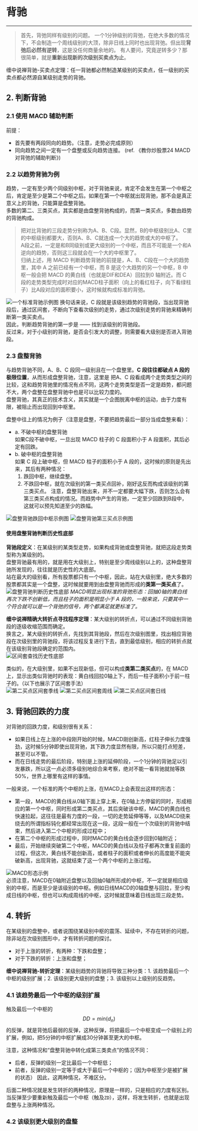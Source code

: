 # 背驰

---

> 首先，背弛同样有级别的问题。
> 一个1分钟级别的背弛，在绝大多数的情况下，不会制造一个周线级别的大顶，除非日线上同时也出现背弛。但出现**背弛后必然有逆转**，这是没任何商量余地的。
> 有人要问，究竟逆转多少？那很简单，就是**重新出现新的次级别买卖点为止**。 

缠中说禅背驰-买卖点定理：任一背驰都必然制造某级别的买卖点，任一级别的买卖点都必然源自某级别走势的背驰。

## 2. 判断背驰
### 2.1 使用 MACD 辅助判断
前提：
- 首先要有两段同向的趋势。（注意，走势必完成原则）
- 同向趋势之间一定有一个盘整或反向趋势连接。
(ref. 《教你炒股票24 MACD对背弛的辅助判断》)  

### 2.2 以趋势背驰为例
趋势，一定有至少两个同级别中枢，对于背驰来说，肯定不会发生在第一个中枢之后，肯定是至少是第二个中枢之后。如果在第一个中枢就出现背驰，那不会是真正意义上的背驰，只能算是盘整背驰。  
多数的第二、三类买点，其实都是由盘整背驰构成的，而第一类买点，多数由趋势的背驰构成。  
> 把对比背驰的三段走势分别称为A、B、C段。显然，B的中枢级别比A、C里的中枢级别都要大，否则A、B、C就连成一个大的趋势或大的中枢了。  
> A段之前，一定是和B同级别或更大级别的一个中枢，而且不可能是一个和A逆向的趋势，否则这三段就会在一个大的中枢里了。  
归纳上述，用 MACD 判断趋势背驰的前提是，A、B、C段在一个大的趋势里，其中 A 之前已经有一个中枢，而 B 是这个大趋势的另一个中枢，B 中枢一般会把 MACD 的黄白线（也就是DIF和DEA）回拉到0 轴附近。而 C 段的走势类型完成时对应的MACD柱子面积（向上的看红柱子，向下看绿柱子）比A段对应的面积要小，这时候就构成标准的背弛。

![一个标准背驰示例图](./images/背驰示例图.png)
换句话来说，C 段就是该级别趋势的背驰段，当出现背驰段后，通过区间套，不断向下查看次级别的走势，通过次级别走势的背驰来精确判断第一类买卖点。  
因此，判断趋势背驰的第一步是 —— 找到该级别的背驰段。  
反过来，对于小级别的背驰，是否会引发大的调整，则需要看大级别是否进入背驰段。  

### 2.3 盘整背驰
与趋势背驰不同，A、B、C 段同一级别且在一个盘整里。**C 段往往都破点 A 段的极限位置**，从而形成盘整背驰，注意，这里是 把A、C 段看成两个走势类型之间的比较，这和趋势背驰里的情况有点不同，这两个走势类型是否一定是趋势，都问题不大，两个盘整在盘整背驰中也是可以比较力度的。  
盘整背驰，其真正的技术含义，其实就是一个企图脱离中枢的运动，由于力度有限，被阻止而出现回到中枢里。  

盘整中往上的情况为例子（注意是盘整，不要把趋势最后一部分当成盘整来看）：  
- a. 不破中枢的盘整背驰  
    如果C段不破中枢，一旦出现 MACD 柱子的 C 段面积小于 A 段面积，其后必定有回跌。
- b. 破中枢的盘整背驰  
    如果 C 段上破中枢，但 MACD 柱子的面积小于 A 段的，这时候的原则是先出来，其后有两种情况：  
    1. 跌回中枢，继续盘整。
    2. 不跌回中枢，就在次级别的第一类买点回补，刚好这反而构成该级别的第三类买点。
注意，盘整背驰出来，并不一定都要大幅下跌，否则怎么会有第三类买点构成的情况。而趋势中产生的背驰，一定至少回跌到B段中，这就可以预先知道至少的跌幅。  

![盘整背驰跌回中枢示例图](./images/盘整背驰跌回中枢示例图.png)
![盘整背驰第三买点示例图](./images/盘整背驰第三买点示例图.png)

#### 使用盘整背驰判断历史性底部  
**背驰段定义**：在某级别的某类型走势，如果构成背驰或盘整背驰，就把这段走势类型称为某级别的。  
盘整背驰最有用的，就是用在大级别上，特别是至少周线级别以上的，这种盘整背驰所发现的，往往就是历史性的大底部。  
站在最大的级别看，所有股票都只有一个中枢，因此，站在大级别里，绝大多数的股票都其实是一个盘整，这时候就要用到由盘整背驰而形成的**类第一类买点**了。  
![盘整背驰判断历史性底部](./images/盘整背驰判断历史性底部.png)
*MACD明显出现标准的背弛形态：回抽0轴的黄白线再次下跌不创新低，而且柱子的面积是明显小于 A 段的，一般来说，只要其中一个符合就可以是一个背弛的信号，两个都满足就更标准了。*    

**缠中说禅精确大转折点寻找程序定理**：某大级别的转折点，可以通过不同级别背驰段的逐级收缩范围而确定。  
换言之，某大级别的转折点，先找到其背驰段，然后在次级别图里，找出相应背驰段在次级别里的背驰段，将该过程反复进行下去，直到最低级别，相应的转折点就在该级别背驰段确定的范围内。  
![区间套查找历史性底部](./images/区间套查找历史性底部.png)

类似的，在大级别里，如果不出现新低，但可以构成**类第二类买点**的，在 MACD 上，显示出类似背驰时的表现：黄白线回拉0轴上下，而后一柱子面积小于前一柱子的。（以下也展示了区间套手法）  
![第二买点区间套季线](./images/历史性第二买点季线.png)
![第二买点区间套周线](./images/历史性第二买点周线.png)
![第二买点区间套日线](./images/历史性第二买点日线.png)

## 3. 背驰回跌的力度
对背驰的回跌力度，和级别很有关系：  
- 如果日线上在上涨的中段刚开始的时候，MACD刚创新高，红柱子伸长力度强劲，这时候5分钟即使出现背驰，其下跌力度显然有限，所以只能打点短差，甚至可以不管。
- 而在日线走势的最后阶段，特别是上涨的延伸阶段，一个1分钟的背驰足以引发暴跌，所以这一点必须多级别地综合来考察，绝对不能一看背驰就抛等跌50%，世界上哪里有这样的事情。

一般来说，一个标准的两个中枢的上涨，在MACD上会表现出这样的形态：
- 第一段，MACD的黄白线从0轴下面上穿上来，在0轴上方停留的同时，形成相应的第一个中枢，同时形成第二类买点，其后突破该中枢，MACD的黄白线也快速拉起，这往往是最有力度的一段，一切的走势延伸等等，以及MACD绕来绕去的所谓指标钝化都经常出现在这一段，这段一般在一个次级别的背驰中结束，然后进入第二个中枢的形成过程中；  
- 在第二个中枢的形成过程中，同时MACD的黄白线会逐步回到0轴附近；  
- 最后，开始继续突破第二个中枢，MACD的黄白线以及柱子都再次重复前面的过程，但这次，黄白线不能创新高，或者柱子的面积或者伸长的高度能不能突破新高，出现背驰，这就结束了这一个两个中枢的上涨过程。  

![MACD形态示例](./images/MACD与中枢.png)  
必须注意，MACD在0轴附近盘整以及回抽0轴所形成的中枢，不一定就是相应级别的中枢，而是至少是该级别的中枢。例如日线MACD的0轴盘整与回拉，至少构成日线的中枢，但也可以构成周线的中枢，这时候就意味着日线出现三段走势。  

## 4. 转折
在某级别的盘整中，或者说围绕某级别中枢的震荡、延续中，不存在转折的问题，除非站在次级别图形中，才有转折问题的探讨。
- 对于上涨的转折，有两种：下跌和盘整；
- 对于下跌的转折：上涨和盘整；

**缠中说禅背驰-转折定理**：某级别趋势的背驰将导致三种分类：1. 该趋势最后一个中枢的级别扩展；2. 该级别更大级别的盘整；3. 该级别以上级别的反趋势。  

### 4.1 该趋势最后一个中枢的级别扩展  
触及最后一个中枢的 $$DD=min(d_n)$$ 的反弹，就是背弛后最弱的反弹，这种反弹，将把最后一个中枢变成一个级别上的扩展，例如，把5分钟的中枢扩展成30分钟甚至更大的中枢。  

注意，这种情况和“盘整背驰中转化成第三类卖点”的情况不同：
- 后者，反弹的级别一定比最后一个中枢低；
- 前者，反弹的级别一定等于或大于最后一个中枢的；（因为中枢至少是被扩展的状态）
因此，这两种情况，不难区分。  

后面二种情况就是发生转折的两种情况，原理是一样的，只是相应的力度有区别。  
当反弹至少要重新触及最后一个中枢（触及`ZD`），这样，将发生转折，也就是出现盘整与上涨两种情况。  
### 4.2 该级别更大级别的盘整  

